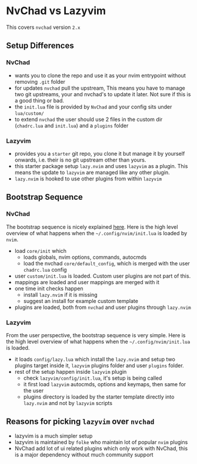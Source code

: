 # NvChad vs Lazyvim

This covers `nvchad` version `2.x`

## Setup Differences

### NvChad
- wants you to clone the repo and use it as your nvim entrypoint without removing `.git` folder 
- for updates `nvchad` pull the upstream, This means you have to manage two git upstreams, your and nvchad's to update it later. Not sure if this is a good thing or bad.
- the `init.lua` file is provided by `NvChad` and your config sits under `lua/custom/`
- to extend `nvchad` the user should use 2 files in the custom dir (`chadrc.lua` and `init.lua`) and a `plugins` folder

### Lazyvim
- provides you a `starter` git repo, you clone it but manage it by yourself onwards, i.e. their is no git upstream other than yours.
- this starter package setup `lazy.nvim` and uses `lazyvim` as a plugin. This means the update to `lazyvim` are managed like any other plugin.
- `lazy.nvim` is hooked to use other plugins from within `lazyvim`

## Bootstrap Sequence

### NvChad

The bootstrap sequence is nicely explained [here](https://nvchad.com/docs/config/walkthrough). Here is the high level overview of what happens when the `~/.config/nvim/init.lua` is loaded by `nvim`.

- load `core/init` which 
  - loads globals, nvim options, commands, autocmds
  - load the nvchad `core/default_config`, which is merged with the user `chadrc.lua` config
- user `custom/init.lua` is loaded. Custom user plugins are not part of this.
- mappings are loaded and user mappings are merged with it
- one time init checks happen
  - install `lazy.nvim` if it is missing
  - suggest an install for example custom template
- plugins are loaded, both from `nvchad` and user plugins through `lazy.nvim`

### Lazyvim

From the user perspective, the bootstrap sequence is very simple. Here is the high level overview of what happens when the `~/.config/nvim/init.lua` is loaded.

- it loads `config/lazy.lua` which install the `lazy.nvim` and setup two plugins target inside it, `lazyvim` plugins folder and user `plugins` folder.
- rest of the setup happen inside `lazyvim` plugin
  - check `lazyvim/config/init.lua`, it's setup is being called
  - it first load `lazyvim` autocmds, options and keymaps, then same for the user
  - plugins directory is loaded by the starter template directly into `lazy.nvim` and not by `lazyvim` scripts

## Reasons for picking `lazyvim` over `nvchad`
- lazyvim is a much simpler setup
- lazyvim is maintained by `folke` who maintain lot of popular `nvim` plugins
- NvChad add lot of ui related plugins which only work with NvChad, this is a major dependency without much community support
